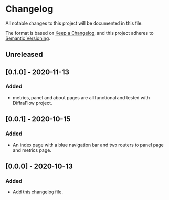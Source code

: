 # Changelog

All notable changes to this project will be documented in this file.

The format is based on [Keep a Changelog](https://keepachangelog.com/en/1.0.0/),
and this project adheres to [Semantic Versioning](https://semver.org/spec/v2.0.0.html).

## Unreleased

## [0.1.0] - 2020-11-13

### Added

- metrics, panel and about pages are all functional and tested with DiffraFlow project.

## [0.0.1] - 2020-10-15

### Added

- An index page with a blue navigation bar and two routers to panel page and metrics page.

## [0.0.0] - 2020-10-13

### Added

- Add this changelog file.

